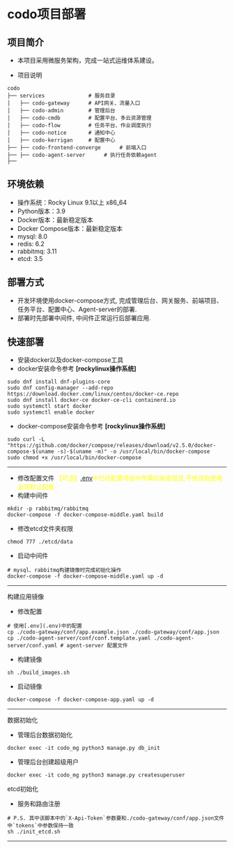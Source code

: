# codo项目部署

## 项目简介
- 本项目采用微服务架构，完成一站式运维体系建设。

- 项目说明
```shell
codo
├── services              # 服务目录
│   ├── codo-gateway      # API网关、流量入口
│   ├── codo-admin        # 管理后台
│   ├── codo-cmdb         # 配置平台、多云资源管理
│   ├── codo-flow         # 任务平台、作业调度执行
│   ├── codo-notice       # 通知中心
│   ├── codo-kerrigan     # 配置中心
├── ├── codo-frontend-converge      # 前端入口
├── ├── codo-agent-server      # 执行任务依赖agent
├── 
```

## 环境依赖
- 操作系统：Rocky Linux 9.1以上 x86_64
- Python版本：3.9
- Docker版本：最新稳定版本
- Docker Compose版本：最新稳定版本
- mysql: 8.0 
- redis: 6.2 
- rabbitmq: 3.11
- etcd: 3.5


## 部署方式
- 开发环境使用docker-compose方式, 完成管理后台、网关服务、前端项目、任务平台、配置中心、Agent-server的部署.
- 部署时先部署中间件, 中间件正常运行后部署应用.

## 快速部署
- 安装docker以及docker-compose工具
- docker安装命令参考 **[rockylinux操作系统]**
```shell
sudo dnf install dnf-plugins-core
sudo dnf config-manager --add-repo https://download.docker.com/linux/centos/docker-ce.repo
sudo dnf install docker-ce docker-ce-cli containerd.io
sudo systemctl start docker
sudo systemctl enable docker
```
- docker-compose安装命令参考 **[rockylinux操作系统]**
```shell
sudo curl -L "https://github.com/docker/compose/releases/download/v2.5.0/docker-compose-$(uname -s)-$(uname -m)" -o /usr/local/bin/docker-compose
sudo chmod +x /usr/local/bin/docker-compose
```

--- 
- 修改配置文件 <span style="color: yellow;">【可选】[.env](.env)中已经配置项目中所需的账密信息,不修该则使用全局默认配置</span>
- 构建中间件
```shell
mkdir -p rabbitmq/rabbitmq
docker-compose -f docker-compose-middle.yaml build
```

- 修改etcd文件夹权限
```shell
chmod 777 ./etcd/data
```

- 启动中间件
```shell
# mysql、rabbitmq构建镜像时完成初始化操作
docker-compose -f docker-compose-middle.yaml up -d
```
--- 

构建应用镜像

- 修改配置
```shell
# 使用[.env](.env)中的配置   
cp ./codo-gateway/conf/app.example.json ./codo-gateway/conf/app.json
cp ./codo-agent-server/conf/conf.template.yaml ./codo-agent-server/conf.yaml # agent-server 配置文件 
```
- 构建镜像
```shell
sh ./build_images.sh
```

- 启动镜像
```shell
docker-compose -f docker-compose-app.yaml up -d
```
--- 

数据初始化

- 管理后台数据初始化
```shell
docker exec -it codo_mg python3 manage.py db_init
```
- 管理后台创建超级用户
```shell
docker exec -it codo_mg python3 manage.py createsuperuser
```
etcd初始化

- 服务和路由注册
```shell
# P.S. 其中该脚本中的`X-Api-Token`参数要和./codo-gateway/conf/app.json文件中`tokens`中参数保持一致
sh ./init_etcd.sh
```
---
